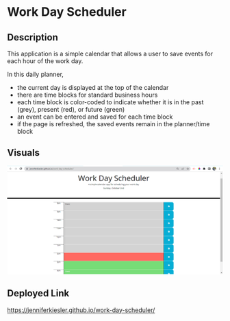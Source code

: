 # Work Day Scheduler

## Description

This application is a simple calendar that allows a user to save events for each hour of the work day. 

In this daily planner,
- the current day is displayed at the top of the calendar
- there are time blocks for standard business hours
- each time block is color-coded to indicate whether it is in the past (grey), present (red), or future (green)
- an event can be entered and saved for each time block
- if the page is refreshed, the saved events remain in the planner/time block

## Visuals

![Screenshot](images/work-day-scheduler-screenshot.png)

## Deployed Link

https://jenniferkiesler.github.io/work-day-scheduler/